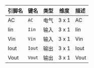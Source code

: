 <!--
DO NOT EDIT THIS FILE DIRECTLY.
This file is generated by tools/comp-docs.js.
All changes will be overwritten by regeneration.
-->

<slot class="model-pins">

| 引脚名 | 键名 | 类型 | 维度 | 描述 |
|:------ |:---- |:----:|:----:|:---- |
| AC | `AC` | 电气 | 3 x 1 | AC |
| Iin | `Iin` | 输入 | 3 x 1 | Iin |
| Vin | `Vin` | 输入 | 3 x 1 | Vin |
| Iout | `Iout` | 输出 | 3 x 1 | Iout |
| Vout | `Vout` | 输出 | 3 x 1 | Vout |

</slot>
